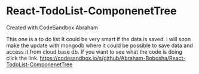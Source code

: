# React-TodoList-ComponenetTree
Created with CodeSandbox
Abraham

This one is a to do list
It could be very smart if the data is saved. i will soon make the update with mongodb where it could be possible to save data and access it from cloud base db. 
If you want to see what the code is doing click the link. 
https://codesandbox.io/s/github/Abraham-Bobosha/React-TodoList-ComponenetTree

